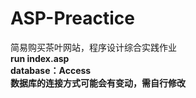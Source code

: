 # ASP-Preactice<br>
简易购买茶叶网站，程序设计综合实践作业<br>
**run index.asp**<br>
**database：Access**<br>
**数据库的连接方式可能会有变动，需自行修改**<br>
